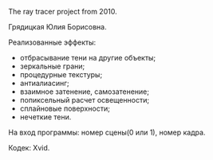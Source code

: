 The ray tracer project from 2010.



Грядицкая Юлия Борисовна.


Реализованные эффекты:

* отбрасывание тени на другие объекты;
* зеркальные грани;
* процедурные текстуры;
* антиалиасинг;
* взаимное затенение, самозатенение;
* попиксельный расчет освещенности;
* сплайновые поверхности;
* нечеткие тени.


На вход программы:
номер сцены(0 или 1), номер кадра.

Кодек: 
Xvid.
